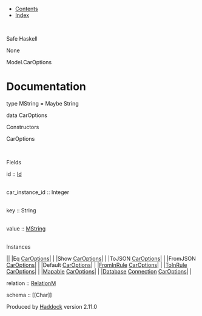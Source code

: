 -   [Contents](index.html)
-   [Index](doc-index.html)

 

Safe Haskell

None

Model.CarOptions

Documentation
=============

type MString = Maybe String

data CarOptions

Constructors

CarOptions

 

Fields

id :: [Id](Model-General.html#t:Id)  
 

car\_instance\_id :: Integer  
 

key :: String  
 

value :: [MString](Model-CarOptions.html#t:MString)  
 

Instances

||
|Eq [CarOptions](Model-CarOptions.html#t:CarOptions)| |
|Show [CarOptions](Model-CarOptions.html#t:CarOptions)| |
|ToJSON [CarOptions](Model-CarOptions.html#t:CarOptions)| |
|FromJSON [CarOptions](Model-CarOptions.html#t:CarOptions)| |
|Default [CarOptions](Model-CarOptions.html#t:CarOptions)| |
|[FromInRule](Data-InRules.html#t:FromInRule) [CarOptions](Model-CarOptions.html#t:CarOptions)| |
|[ToInRule](Data-InRules.html#t:ToInRule) [CarOptions](Model-CarOptions.html#t:CarOptions)| |
|[Mapable](Model-General.html#t:Mapable) [CarOptions](Model-CarOptions.html#t:CarOptions)| |
|[Database](Model-General.html#t:Database) [Connection](Data-SqlTransaction.html#t:Connection) [CarOptions](Model-CarOptions.html#t:CarOptions)| |

relation :: [RelationM](Data-Relation.html#t:RelationM)

schema :: [[Char]]

Produced by [Haddock](http://www.haskell.org/haddock/) version 2.11.0
